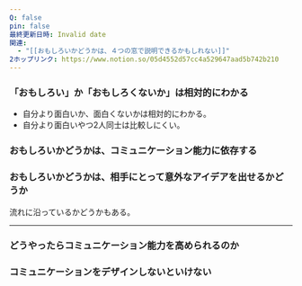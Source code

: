 ```yaml
---
Q: false
pin: false
最終更新日時: Invalid date
関連:
  - "[[おもしろいかどうかは、４つの窓で説明できるかもしれない]]"
2ホップリンク: https://www.notion.so/05d4552d57cc4a529647aad5b742b210
---
```

  

### 「おもしろい」か「おもしろくないか」は相対的にわかる

- 自分より面白いか、面白くないかは相対的にわかる。
- 自分より面白いやつ2人同士は比較しにくい。

  

### おもしろいかどうかは、コミュニケーション能力に依存する

  

  

### おもしろいかどうかは、相手にとって意外なアイデアを出せるかどうか

流れに沿っているかどうかもある。

  

  

  

---

### どうやったらコミュニケーション能力を高められるのか

  

### コミュニケーションをデザインしないといけない
